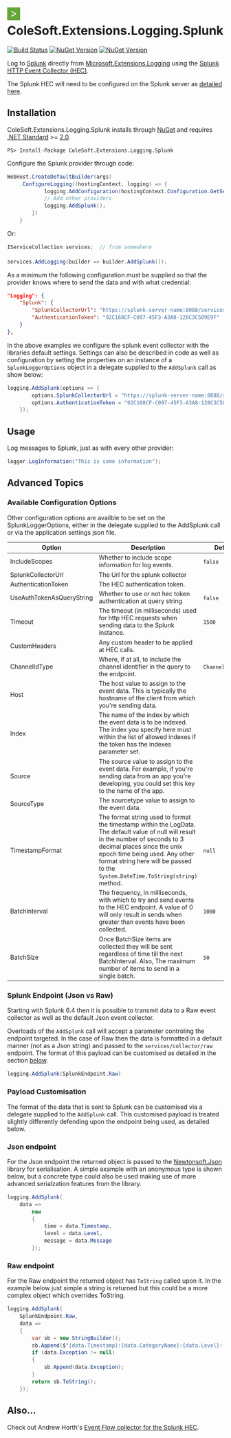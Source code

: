 # <img src="NugetIcon.jpg" alt="drawing" width="30"/> ColeSoft.Extensions.Logging.Splunk 



[![Build Status](https://karumbo.visualstudio.com/ColeSoft.Extensions.Logging.Splunk/_apis/build/status/ColeSoft.Extensions.Logging.Splunk-CI?branchName=master)](https://karumbo.visualstudio.com/ColeSoft.Extensions.Logging.Splunk/_build/latest?definitionId=6&branchName=master) 
[![NuGet Version](http://img.shields.io/nuget/v/ColeSoft.Extensions.Logging.Splunk.svg?style=flat)](https://www.nuget.org/packages/ColeSoft.Extensions.Logging.Splunk/)
[![NuGet Version](http://img.shields.io/nuget/vpre/ColeSoft.Extensions.Logging.Splunk.svg?style=flat)](https://www.nuget.org/packages/ColeSoft.Extensions.Logging.Splunk/)

Log to [Splunk][0] directly from [Microsoft.Extensions.Logging][1] using the [Splunk HTTP Event Collector (HEC)][5].

The Splunk HEC will need to be configured on the Splunk server as [detailed here][5].
## Installation

ColeSoft.Extensions.Logging.Splunk installs through [NuGet][3] and requires [.NET Standard][4] >= [2.0][6].

```
PS> Install-Package ColeSoft.Extensions.Logging.Splunk
```

Configure the Splunk provider through code:

```c#
WebHost.CreateDefaultBuilder(args)
    .ConfigureLogging((hostingContext, logging) => {
            logging.AddConfiguration(hostingContext.Configuration.GetSection("Logging"));
            // Add other providers
            logging.AddSplunk();
        })
    }
```
Or:
```c#
IServiceCollection services;  // from somewhere

services.AddLogging(builder => builder.AddSplunk());
```
As a minimum the following configuration must be supplied so that the provider knows where 
to send the data and with what credential:
```json
"Logging": {
    "Splunk": {
        "SplunkCollectorUrl": "https://splunk-server-name:8088/services/collector/",
        "AuthenticationToken": "92C168CF-C097-45F3-A3A8-128C3C509E9F"
    }
},
```

In the above examples we configure the splunk event collector with the libraries default 
settings.  Settings can also be described in code as well as configuration by setting the 
properties on an instance of a `SplunkLoggerOptions` object in a delegate supplied to the 
`AddSplunk` call as show below:
```c#
logging.AddSplunk(options => {
        options.SplunkCollectorUrl = "https://splunk-server-name:8088/services/collector/";
        options.AuthenticationToken = "92C168CF-C097-45F3-A3A8-128C3C509E9F";        
    });
```

## Usage

Log messages to Splunk, just as with every other provider:

```c#
logger.LogInformation("This is some information");
```

## Advanced Topics

### Available Configuration Options

Other configuration options are availble to be set on the SplunkLoggerOptions, either in the delegate supplied
to the AddSplunk call or via the application settings json file.

| Option                    	| Description                                                                                                                                                                                                                                                                                 	| Default Value 	|
|---------------------------	|---------------------------------------------------------------------------------------------------------------------------------------------------------------------------------------------------------------------------------------------------------------------------------------------	|---------------	|
| IncludeScopes             	| Whether to include scope information for log events.                                                                                                                                                                                                                                        	| `false`         	|
| SplunkCollectorUrl        	| The Url for the splunk collector                                                                                                                                                                                                                                                            	|               	|
| AuthenticationToken       	| The HEC authentication token.                                                                                                                                                                                                                                                               	|               	|
| UseAuthTokenAsQueryString 	| Whether to use or not hec token authentication at query string                                                                                                                                                                                                                              	| `false`         	|
| Timeout                   	| The timeout (in milliseconds) used for http HEC requests when sending data to the Splunk instance.                                                                                                                                                                                          	| `1500`          	|
| CustomHeaders             	| Any custom header to be applied at HEC calls.                                                                                                                                                                                                                                               	|               	|
| ChannelIdType             	| Where, if at all, to include the channel identifier in the query to the endpoint.                                                                                                                                                                                                           	| `ChannelIdOption.None`         	|
| Host                      	| The host value to assign to the event data. This is typically the hostname of the client from which you're sending data.                                                                                                                                                                    	|               	|
| Index                     	| The name of the index by which the event data is to be indexed.  The index you specify here must within the list of allowed indexes if the token has the indexes parameter set.                                                                                                             	|               	|
| Source                    	| The source value to assign to the event data.  For example, if you're sending data from an app you're developing, you could set this key to the name of the app.                                                                                                                            	|               	|
| SourceType                	| The sourcetype value to assign to the event data.                                                                                                                                                                                                                                           	|               	|
| TimestampFormat           	| The format string used to format the timestamp within the LogData.  The default value of null will result in the number of seconds to 3 decimal places since the unix epoch time being used.  Any other format string here will be passed to the `System.DateTime.ToString(string)` method. 	| `null`          	|
| BatchInterval             	| The frequency, in  milliseconds, with which to try and send events to the HEC endpoint.  A value of 0 will only result in sends when greater than <see cref="BatchSize"/> events have been collected.                                                                                       	| `1000`          	|
| BatchSize                 	| Once BatchSize items are collected they will be sent regardless of time till the next BatchInterval.  Also, The maximum number of items to send in a single batch.                                                                                                                          	| `50`            	|

### Splunk Endpoint (Json vs Raw)
Starting with Splunk 6.4 then it is possible to transmit data to a Raw event collector as well as the default Json event collector.  

Overloads of the `AddSplunk` call will accept a parameter controling the endpoint targeted. 
In the case of Raw then the data is formatted in a default manner (not as a Json string) and passed to the 
`services/collector/raw` endpoint.  The format of this payload can be customised as detailed in the section [below][7].
```c#
logging.AddSplunk(SplunkEndpoint.Raw)
```

### Payload Customisation
The format of the data that is sent to Splunk can be customised via a delegate supplied to the `AddSplunk` call.
This customised payload is treated slightly differently defending upon the endpoint being used, as detailed below.
### Json endpoint
For the Json endpoint the returned object is passed to the [Newtonsoft.Json][8] library for serialisation.  A simple example 
with an anonymous type is shown below, but a concrete type could also be used making use of more advanced serialzation 
features from the library.

```c#
logging.AddSplunk(
    data => 
        new
        {
            time = data.Timestamp,
            level = data.Level,
            message = data.Message
        });
```
### Raw endpoint
For the Raw endpoint the returned object has `ToString` called upon it.  In the example below just simple a string is returned
but this could be a more complex object which overrides ToString.

```c#
logging.AddSplunk(
    SplunkEndpoint.Raw,
    data => 
    {
        var sb = new StringBuilder();
        sb.Append($"{data.Timestamp}:{data.CategoryName}:{data.Level}:{data.Message}");
        if (data.Exception != null)
        {
            sb.Append(data.Exception);
        }
        return sb.ToString();
    });
```

## Also...
Check out Andrew Horth's [Event Flow collector for the Splunk HEC][9].

[0]: https://www.splunk.com/
[1]: https://github.com/aspnet/Logging
[2]: https://github.com/loggr/loggr-dotnet
[3]: https://www.nuget.org/packages/ColeSoft.Extensions.Logging.Splunk
[4]: https://docs.microsoft.com/en-us/dotnet/standard/net-standard
[5]: https://docs.splunk.com/Documentation/Splunk/latest/Data/UsetheHTTPEventCollector
[6]: https://github.com/dotnet/standard/blob/master/docs/versions/netstandard2.0.md
[7]: https://github.com/coleman-c/ColeSoft.Extensions.Logging.Splunk#payload-customisation
[8]: https://github.com/JamesNK/Newtonsoft.Json
[9]: https://github.com/hortha/diagnostics-eventflow-splunk